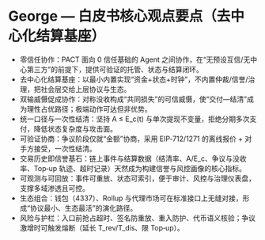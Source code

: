 # George — 白皮书核心观点要点（去中心化结算基座）

- 零信任协作：PACT 面向 0 信任基础的 Agent 之间协作，在“无预设互信/无中心第三方”的前提下，提供可验证的托管、状态与结算闭环。
- 去中心化结算基座：以最小内置实现“资金+状态+时钟”，不内置仲裁/信誉/治理，把社会层交给上层协议与生态。
- 双输威慑促成协作：对称没收构成“共同损失”的可信威慑，使“交付—结清”成为理性占优路径；极端动作可达但非优势。
- 统一口径与一次性结清：坚持 A ≤ E_c(t) 与单次提现不变量，拒绝分期多次支付，降低状态复杂度与攻击面。
- 可验证协商：争议阶段仅就“金额”协商，采用 EIP‑712/1271 的离线报价 + 对手方接受，一次性结清。
- 交易历史即信誉基石：链上事件与结算数据（结清率、A/E_c、争议与没收率、Top‑up 轨迹、超时记录）天然成为构建信誉与风控画像的核心指标。
- 可观测与可回放：事件可重放、状态可索引，便于审计、风控与治理仪表盘，支撑多域渗透且可控。
- 生态组合：钱包（4337）、Rollup 与代理市场可在标准接口上无缝对接，形成“协议最小、生态最活”的演化路径。
- 风险与护栏：入口前抢占超时、签名防重放、重入防护、代币语义核验；争议激增时可触发熔断（延长 T_rev/T_dis、限 Top‑up）。

